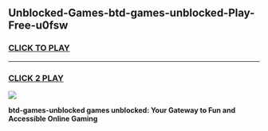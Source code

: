 
## Unblocked-Games-btd-games-unblocked-Play-Free-u0fsw
<h3>
<a href="https://premium76.site?title=btd-games-unblocked&ref=18A">CLICK TO PLAY</a></h3>
<hr>

<h3>
<a href="https://premium76.site?title=btd-games-unblocked&ref=18A">CLICK 2 PLAY</a>
  
</h3>

<a href="https://premium76.site?title=btd-games-unblocked&ref=18A"><img src="https://clearcache.store/games.png"></a>


**btd-games-unblocked games unblocked: Your Gateway to Fun and Accessible Online Gaming**
